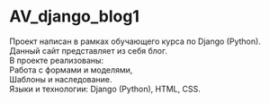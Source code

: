 # AV_django_blog1
Проект написан в рамках обучающего курса по Django (Python).<br>
Данный сайт представляет из себя блог.<br>
В проекте реализованы:<br>
Работа с формами и моделями,<br>
Шаблоны и наследование.<br>
Языки и технологии: Django (Python), HTML, CSS.<br>

